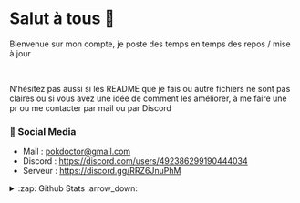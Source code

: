 # Salut à tous 👋

Bienvenue sur mon compte, je poste des temps en temps des repos / mise à jour

<br/>

N'hésitez pas aussi si les README que je fais ou autre fichiers ne sont pas claires ou si vous avez une idée de comment les améliorer, à me faire une pr ou me contacter par mail ou par Discord

 
### 📙 Social Media
   
 - Mail : pokdoctor@gmail.com
 - Discord : <a href="https://discord.com/users/492386299190444034" target="_blank">https://discord.com/users/492386299190444034</a>
 - Serveur : <a href="https://discord.gg/RRZ6JnuPhM" target="_blank">https://discord.gg/RRZ6JnuPhM</a>
 
<details>
  <summary>:zap: Github Stats :arrow_down:</summary>
 <br />
 
![GitHub stats](https://github-readme-stats.vercel.app/api?username=DoctorPok42&show_icons=true&theme=react)
  ![Top Langs](https://github-readme-stats.vercel.app/api/top-langs/?username=DoctorPok42&theme=react&layout=compact)
<!-- [![GitHub Streak](https://github-readme-streak-stats.herokuapp.com?user=DoctorPok42&theme=react&fire=57F287)](https://git.io/streak-stats) -->

 </details>
